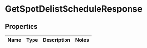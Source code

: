 

# GetSpotDelistScheduleResponse


## Properties

| Name | Type | Description | Notes |
|------------ | ------------- | ------------- | -------------|



